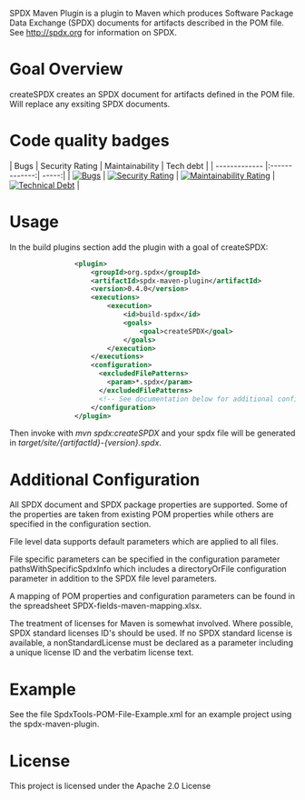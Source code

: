 SPDX Maven Plugin is a plugin to Maven which produces Software Package Data Exchange (SPDX) documents for artifacts described in the POM file.
See http://spdx.org for information on SPDX.
# Goal Overview
createSPDX creates an SPDX document for artifacts defined in the POM file.  Will replace any exsiting SPDX documents.

# Code quality badges

| Bugs        | Security Rating           | Maintainability  | Tech debt  |
| ------------- |:-------------:| -----:|
|   [![Bugs](https://sonarcloud.io/api/project_badges/measure?project=spdx-maven-plugin&metric=bugs)](https://sonarcloud.io/dashboard?id=spdx-maven-plugin)    | [![Security Rating](https://sonarcloud.io/api/project_badges/measure?project=spdx-maven-plugin&metric=security_rating)](https://sonarcloud.io/dashboard?id=spdx-maven-plugin) | [![Maintainability Rating](https://sonarcloud.io/api/project_badges/measure?project=spdx-maven-plugin&metric=sqale_rating)](https://sonarcloud.io/dashboard?id=spdx-maven-plugin) | [![Technical Debt](https://sonarcloud.io/api/project_badges/measure?project=spdx-maven-plugin&metric=sqale_index)](https://sonarcloud.io/dashboard?id=spdx-maven-plugin) |





# Usage
In the build plugins section add the plugin with a goal of createSPDX:
```xml
                <plugin>
                    <groupId>org.spdx</groupId>
                    <artifactId>spdx-maven-plugin</artifactId>
                    <version>0.4.0</version>
                    <executions>
                        <execution>
                            <id>build-spdx</id>
                            <goals>
                                <goal>createSPDX</goal>
                            </goals>
                        </execution>
                    </executions>
                    <configuration>
                      <excludedFilePatterns>
                        <param>*.spdx</param>
                      </excludedFilePatterns>
                      <!-- See documentation below for additional configuration -->
                    </configuration>
                </plugin>
```

Then invoke with *mvn spdx:createSPDX* and your spdx file will be generated in *target/site/{artifactId}-{version}.spdx*.

# Additional Configuration

All SPDX document and SPDX package properties are supported.  Some of the properties
are taken from existing POM properties while others are specified in the configuration
section.

File level data supports default parameters which are applied to all files.

File specific parameters can be specified in the configuration parameter pathsWithSpecificSpdxInfo which
includes a directoryOrFile configuration parameter in addition to the SPDX file level
parameters.

A mapping of POM properties and configuration parameters can be found in the spreadsheet
SPDX-fields-maven-mapping.xlsx.

The treatment of licenses for Maven is somewhat involved.  Where possible,
SPDX standard licenses ID's should be used.  If no SPDX standard license
is available, a nonStandardLicense must be declared as a parameter including
a unique license ID and the verbatim license text.

# Example
See the file SpdxTools-POM-File-Example.xml for an example project using the spdx-maven-plugin.

# License
This project is licensed under the Apache 2.0 License
